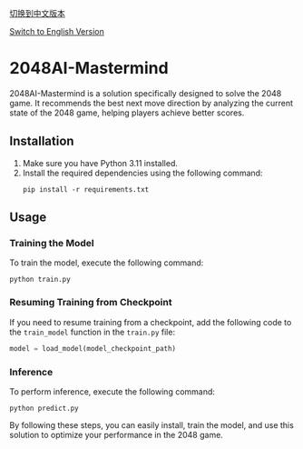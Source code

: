 [切换到中文版本](README_zh.md) 

[Switch to English Version](README.md)

# 2048AI-Mastermind

2048AI-Mastermind is a solution specifically designed to solve the 2048 game. It recommends the best next move direction by analyzing the current state of the 2048 game, helping players achieve better scores.

## Installation

1. Make sure you have Python 3.11 installed.
2. Install the required dependencies using the following command:
   ```
   pip install -r requirements.txt
   ```

## Usage

### Training the Model

To train the model, execute the following command:
```
python train.py
```

### Resuming Training from Checkpoint

If you need to resume training from a checkpoint, add the following code to the `train_model` function in the `train.py` file:
```python
model = load_model(model_checkpoint_path)
```

### Inference

To perform inference, execute the following command:
```
python predict.py
```

By following these steps, you can easily install, train the model, and use this solution to optimize your performance in the 2048 game.
